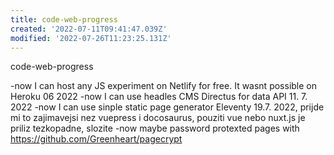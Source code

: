 ```yaml
---
title: code-web-progress
created: '2022-07-11T09:41:47.039Z'
modified: '2022-07-26T11:23:25.131Z'
---
```


code-web-progress

-now I can host any JS experiment on Netlify for free. It wasnt possible on Heroku 06 2022
-now I can use headles CMS Directus for data API 11. 7. 2022
-now I can use sinple static page generator Eleventy 19.7. 2022, prijde mi to zajimavejsi nez vuepress i docosaurus,
pouziti vue nebo nuxt.js je priliz tezkopadne, slozite
-now maybe password protexted pages with
https://github.com/Greenheart/pagecrypt












